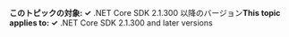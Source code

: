 <span data-ttu-id="74a35-101">**このトピックの対象: ✓** .NET Core SDK 2.1.300 以降のバージョン</span><span class="sxs-lookup"><span data-stu-id="74a35-101">**This topic applies to: ✓** .NET Core SDK 2.1.300 and later versions</span></span>

